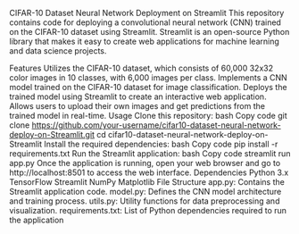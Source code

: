 CIFAR-10 Dataset Neural Network Deployment on Streamlit
This repository contains code for deploying a convolutional neural network (CNN) trained on the CIFAR-10 dataset using Streamlit. Streamlit is an open-source Python library that makes it easy to create web applications for machine learning and data science projects.

Features
Utilizes the CIFAR-10 dataset, which consists of 60,000 32x32 color images in 10 classes, with 6,000 images per class.
Implements a CNN model trained on the CIFAR-10 dataset for image classification.
Deploys the trained model using Streamlit to create an interactive web application.
Allows users to upload their own images and get predictions from the trained model in real-time.
Usage
Clone this repository:
bash
Copy code
git clone https://github.com/your-username/cifar10-dataset-neural-network-deploy-on-Streamlit.git
cd cifar10-dataset-neural-network-deploy-on-Streamlit
Install the required dependencies:
bash
Copy code
pip install -r requirements.txt
Run the Streamlit application:
bash
Copy code
streamlit run app.py
Once the application is running, open your web browser and go to http://localhost:8501 to access the web interface.
Dependencies
Python 3.x
TensorFlow
Streamlit
NumPy
Matplotlib
File Structure
app.py: Contains the Streamlit application code.
model.py: Defines the CNN model architecture and training process.
utils.py: Utility functions for data preprocessing and visualization.
requirements.txt: List of Python dependencies required to run the application
